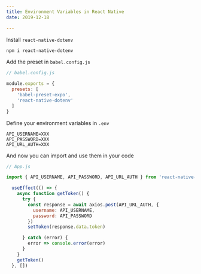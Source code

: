 ```yaml
---
title: Environment Variables in React Native
date: 2019-12-18

---
```


Install `react-native-dotenv`

```bash
npm i react-native-dotenv
```

Add the preset in `babel.config.js`

```js
// babel.config.js

module.exports = {
  presets: [
    'babel-preset-expo', 
    'react-native-dotenv'
  ]
}
```

Define your environment variables in `.env`

```
API_USERNAME=XXX
API_PASSWORD=XXX
API_URL_AUTH=XXX
```

And now you can import and use them in your code 

```js
// App.js

import { API_USERNAME, API_PASSWORD, API_URL_AUTH } from 'react-native-dotenv'

  useEffect(() => {
    async function getToken() {
      try {
        const response = await axios.post(API_URL_AUTH, {
          username: API_USERNAME,
          password: API_PASSWORD
        })
        setToken(response.data.token)

      } catch (error) {
        error => console.error(error)
      }
    }
    getToken()
  }, [])
```